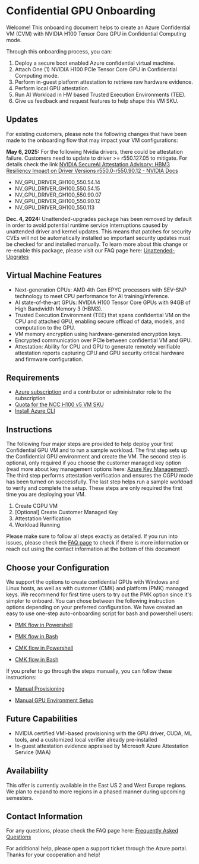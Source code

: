 # Confidential GPU Onboarding 

Welcome! This onboarding document helps to create an Azure Confidential VM (CVM) with NVIDIA H100 Tensor Core GPU in Confidential Computing mode.  

Through this onboarding process, you can:
1. Deploy a secure boot enabled Azure confidential virtual machine. 
2. Attach One (1) NVIDIA H100 PCIe Tensor Core GPU in Confidential Computing mode.
3. Perform in-guest platform attestation to retrieve raw hardware evidence.
4. Perform local GPU attestation.
5. Run AI Workload in HW based Trusted Execution Environments (TEE).
6. Give us feedback and request features to help shape this VM SKU. 


## Updates
For existing customers, please note the following changes that have been made to the onboarding flow that may impact your VM configurations:

**May 6, 2025:**
For the following Nvidia drivers, there could be attestation failure. Customers need to update to driver >= r550.127.05 to mitigate. For details check the link [NVIDIA SecureAI Attestation Advisory: HBM3 Resiliency Impact on Driver Versions r550.0-r550.90.12 - NVIDIA Docs](https://docs.nvidia.com/attestation/secureai-advisory-hbm3-resiliency-impact-on-driver-versions-r550-0-r550-90-12/index.html)

- NV_GPU_DRIVER_GH100_550.54.14
- NV_GPU_DRIVER_GH100_550.54.15
- NV_GPU_DRIVER_GH100_550.90.07
- NV_GPU_DRIVER_GH100_550.90.12
- NV_GPU_DRIVER_GH100_550.113

**Dec. 4, 2024:** 
Unattended-upgrades package has been removed by default in order to avoid potential runtime service interruptions caused by unattended driver and kernel updates. 
This means that patches for security CVEs will not be automatically installed so important security updates must be checked for and installed manually. 
To learn more about this change or re-enable this package, please visit our FAQ page here: [Unattended-Upgrates](Frequently-Asked-Questions.md#q-howccan-i-re-enable-unattended-upgrades?)


## Virtual Machine Features 

- Next-generation CPUs: AMD 4th Gen EPYC processors with SEV-SNP technology to meet CPU performance for AI training/inference.
- AI state-of-the-art GPUs: NVIDIA H100 Tensor Core GPUs with 94GB of High Bandwidth Memory 3 (HBM3).
- Trusted Execution Environment (TEE) that spans confidential VM on the CPU and attached GPU, enabling secure offload of data, models, and computation to the GPU.
- VM memory encryption using hardware-generated encryption keys.
- Encrypted communication over PCIe between confidential VM and GPU.
- Attestation: Ability for CPU and GPU to generate remotely verifiable attestation reports capturing CPU and GPU security critical hardware and firmware configuration. 

## Requirements 

- [Azure subscription](https://learn.microsoft.com/en-us/azure/cost-management-billing/manage/create-subscription) and a contributor or administrator role to the subscription
- [Quota for the NCC H100 v5 VM SKU](Frequently-Asked-Questions.md#q-how-can-i-get-quota-for-creating-an-ncc-cgpu-vm)
- [Install Azure CLI](https://learn.microsoft.com/en-us/cli/azure/install-azure-cli)

## Instructions

The following four major steps are provided to help deploy your first Confidential GPU VM and to run a sample workload. The first step sets up the Confidential GPU environment and create the VM. The second step is optional, only required if you choose the customer managed key option (read more about key management options here: [Azure Key Management](https://learn.microsoft.com/en-us/azure/security/fundamentals/key-management)). The third step performs attestation verification and ensures the CGPU mode has been turned on successfully. The last step helps run a sample workload to verify and complete the setup. These steps are only required the first time you are deploying your VM.

1. Create CGPU VM
2. [Optional] Create Customer Managed Key
4. Attestation Verification
5. Workload Running

Please make sure to follow all steps exactly as detailed. If you run into issues, please check the [FAQ page](Frequently-Asked-Questions.md) to check if there is more information or reach out using the contact information at the bottom of this document

## Choose your Configuration 

We support the options to create confidential GPUs with Windows and Linux hosts, as well as with customer (CMK) and platform (PMK) managed keys. We recommend for first time users to try out the PMK option since it's simpler to onboard. You can chose between the following instruction options depending on your preferred configuration. We have created an easy to use one-step auto-onboarding script for bash and powershell users:

- [PMK flow in Powershell](docs/Confidential-GPU-H100-Onboarding-(PMK-with-Powershell).md)

- [PMK flow in Bash](docs/Confidential-GPU-H100-Onboarding-(PMK-with-Bash).md)

- [CMK flow in Powershell](docs/Confidential-GPU-H100-Onboarding-(CMK-with-Powershell).md)

- [CMK flow in Bash](docs/Confidential-GPU-H100-Onboarding-(CMK-with-Bash).md)


If you prefer to go through the steps manually, you can follow these instructions:

- [Manual Provisioning](docs/Confidential-GPU-H100-Manual-Installation-(PMK-with-Powershell).md)

- [Manual GPU Environment Setup](docs/Confidential-GPU-H100-Manual-Installation-(PMK-with-Powershell).md#upload-package)

## Future Capabilities  

- NVIDIA certified VMI-based provisioning with the GPU driver, CUDA, ML tools, and a customized local verifier already pre-installed
- In-guest attestation evidence appraised by Microsoft Azure Attestation Service (MAA)

## Availability

This offer is currently available in the East US 2 and West Europe regions. We plan to expand to more regions in a phased manner during upcoming semesters.

## Contact Information

For any questions, please check the FAQ page here: [Frequently Asked Questions](Frequently-Asked-Questions.md)

For additional help, please open a support ticket through the Azure portal. Thanks for your cooperation and help!
